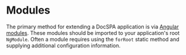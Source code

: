 # Modules

The primary method for extending a DocSPA application is via [Angular modules](https://angular.io/guide/architecture-modules).  These modules should be imported to your application's root `NgModule`.  Often a module requires using the `forRoot` static method and supplying additional configuration information.
